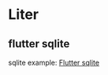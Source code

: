 # Liter

## flutter sqlite
sqlite example: [Flutter sqlite](https://flutter.dev/docs/cookbook/persistence/sqlite)
